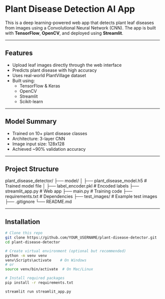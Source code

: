 # Plant Disease Detection AI App

This is a deep learning-powered web app that detects plant leaf diseases from images using a Convolutional Neural Network (CNN). The app is built with **TensorFlow**, **OpenCV**, and deployed using **Streamlit**.


---

## Features

- Upload leaf images directly through the web interface
- Predicts plant disease with high accuracy
- Uses real-world PlantVillage dataset
- Built using:
  - TensorFlow & Keras
  - OpenCV
  - Streamlit
  - Scikit-learn

---

## Model Summary

- Trained on 10+ plant disease classes
- Architecture: 3-layer CNN
- Image input size: 128x128
- Achieved ~90% validation accuracy

---

## Project Structure
plant_disease_detector/
├── model/
│ ├── plant_disease_model.h5 # Trained model file
│ ├── label_encoder.pkl # Encoded labels
├── streamlit_app.py # Web app
├── main.py # Training code
├── requirements.txt # Dependencies
├── test_images/ # Example test images
├── .gitignore
└── README.md


---

##  Installation

```bash
# Clone this repo
git clone https://github.com/YOUR_USERNAME/plant-disease-detector.git
cd plant-disease-detector

# Create virtual environment (optional but recommended)
python -m venv venv
venv\Scripts\activate    # On Windows
# or
source venv/bin/activate  # On Mac/Linux

# Install required packages
pip install -r requirements.txt

streamlit run streamlit_app.py
